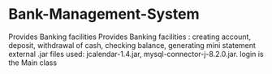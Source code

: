# Bank-Management-System
Provides Banking facilities 
Provides Banking facilities : creating account, deposit, withdrawal of cash, checking balance, generating mini statement external
.jar files used: jcalendar-1.4.jar, mysql-connector-j-8.2.0.jar. 
login is the Main class

